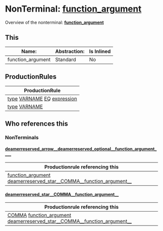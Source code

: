 # NonTerminal: **[function_argument](./function_argument.md)**

Overview of the nonterminal: **[function_argument](./function_argument.md)**



## This

| Name:                | Abstraction:    | Is Inlined |
| -------------------- | --------------- | ---------- |
| function_argument | Standard | No |



## ProductionRules

| ProductionRule |
| ---- |
| [type](./type.md) [VARNAME](./../Lexicon/VARNAME.md) [EQ](./../Lexicon/EQ.md) [expression](./expression.md)  |
| [type](./type.md) [VARNAME](./../Lexicon/VARNAME.md)  |




## Who references this

### NonTerminals


#### [deamerreserved_arrow__deamerreserved_optional__function_argument____](./../Grammar/deamerreserved_arrow__deamerreserved_optional__function_argument____.md)

| Productionrule referencing this                      |
| ---------------------------------------------------- |
| [function_argument](./function_argument.md) [deamerreserved_star__COMMA__function_argument__](./deamerreserved_star__COMMA__function_argument__.md)  |


#### [deamerreserved_star__COMMA__function_argument__](./../Grammar/deamerreserved_star__COMMA__function_argument__.md)

| Productionrule referencing this                      |
| ---------------------------------------------------- |
| [COMMA](./../Lexicon/COMMA.md) [function_argument](./function_argument.md) [deamerreserved_star__COMMA__function_argument__](./deamerreserved_star__COMMA__function_argument__.md)  |



